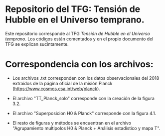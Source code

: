 # Repositorio del TFG: Tensión de Hubble en el Universo temprano.
Este repositorio corresponde al TFG _Tensión de Hubble en el Universo temprano_. Los códigos están comentados y en el propio documento del TFG se explican sucintamente.

# Correspondencia con los archivos:
- Los archivos .txt corresponden con los datos observacionales del 2018 extraídos de la página oficial de la misión Planck (https://www.cosmos.esa.int/web/planck).

- El archivo "TT_Planck_solo" corresponde con la creación de la figura 3.2.

- El archivo "Superposicion H0 & Planck" corresponde con la figura 4.1.

- El resto de figuras y métodos se encuentran en el archivo "Agrupamiento multipolos H0 & Planck + Análisis estadístico y mapa T".

